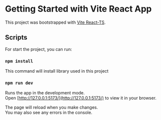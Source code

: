 # Getting Started with Vite React App

This project was bootstrapped with [Vite React-TS](https://vitejs.dev/guide/).

##  Scripts

For start the project, you can run:

### `npm install`

This command will install library used in this project

### `npm run dev`

Runs the app in the development mode.\
Open [http://127.0.0.1:5173/](http://127.0.0.1:5173/) to view it in your browser.

The page will reload when you make changes.\
You may also see any errors in the console.
